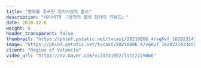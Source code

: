 ```yaml
---
title: "평화를 추구한 정치사상가 홉스"
description: "네이버TV 『생각의 열쇠 천개의 키워드』"
date: 2018-12-6
weight: 6
header_transparent: false
thumbnail: "https://phinf.pstatic.net/tvcast/20210806_4/vgKvf_1628231433459L7Cog_JPEG/1628230734321.jpg"
image: "https://phinf.pstatic.net/tvcast/20210806_4/vgKvf_1628231433459L7Cog_JPEG/1628230734321.jpg"
client: "Region of Valencia"
video_url: "https://tv.naver.com/v/21731957/list/729066"
---
```

